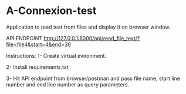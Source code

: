 # A-Connexion-test
Application to read text from files and display it on browser window.

API ENDPOINT
http://127.0.0.1:8000/api/read_file_text/?file=file4&start=4&end=30


Instructions:
1- Create virtual evironment.

2- Install requirements.txt 

3- Hit API endpoint from browser/postman and pass file name, start line number and end line number as query parameters.
